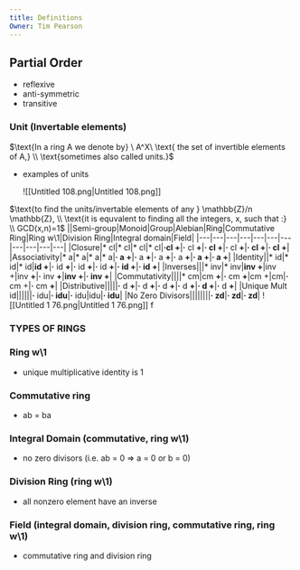 ```yaml
---
title: Definitions
Owner: Tim Pearson
---
```

## Partial Order
- reflexive
- anti-symmetric
- transitive
### Unit (Invertable elements)
$\text{In a ring A we denote by} \ A^X\ \text{ the set of invertible elements of A,} \\  
\text{sometimes also  
called units.}$
- examples of units
    
    ![[Untitled 108.png|Untitled 108.png]]
    
$\text{to find the units/invertable elements of any } \mathbb{Z}/n \mathbb{Z}, \\ \text{it is equvalent to finding all the integers, x, such that :} \\  
GCD(x,n)=1$
||Semi-group|Monoid|Group|Alebian|Ring|Commutative Ring|Ring w\1|Division Ring|Integral domain|Field|
|---|---|---|---|---|---|---|---|---|---|---|
|Closure|* cl|* cl|* cl|* cl|**·cl +**|**·** cl **+**|**· cl +**|**·** cl **+**|**· cl +**|**· cl +**|
|Associativity|* a|* a|* a|* a|**· a +**|**·** a **+**|**·** a **+**|**·** a **+**|**· a +**|**· a +**|
|Identity||* id|* id|* id|**id +**|**·** id **+**|**·** id **+**|**·** id **+**|**· id +**|**· id +**|
|Inverses|||* inv|* inv|**inv +**|inv +|inv **+**|**·** inv **+**|**inv +**|**· inv +**|
|Commutativity||||* cm|cm **+**|**·** cm **+**|cm +|cm|**·** cm +|**·** cm **+**|
|Distributive|||||**·** d **+**|**·** d **+**|**·** d **+**|**·** d **+**|**· d +**|**·** d **+**|
|Unique Mult id||||||**·** idu|**· idu**|**·** idu|idu|**· idu**|
|No Zero Divisors||||||||**· zd**|**· zd**|**· zd**|
![[Untitled 1 76.png|Untitled 1 76.png]]
f
### TYPES OF RINGS
### Ring w\1
- unique multiplicative identity is 1
### Commutative ring
- ab = ba
### Integral Domain (commutative, ring w\1)
- no zero divisors (i.e. ab = 0 ⇒ a = 0 or b = 0)
### Division Ring (ring w\1)
- all nonzero element have an inverse
### Field (integral domain, division ring, commutative ring, ring w\1)
- commutative ring and division ring